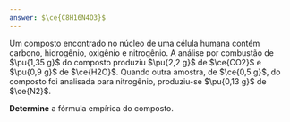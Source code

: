 ```yaml
---
answer: $\ce{C8H16N4O3}$
---
```


Um composto encontrado no núcleo de uma célula humana contém carbono, hidrogênio, oxigênio e nitrogênio. A análise por combustão de $\pu{1,35 g}$ do composto produziu $\pu{2,2 g}$ de $\ce{CO2}$ e $\pu{0,9 g}$ de $\ce{H2O}$. Quando outra amostra, de $\ce{0,5 g}$, do composto foi analisada para nitrogênio, produziu-se $\pu{0,13 g}$ de $\ce{N2}$.

**Determine** a fórmula empírica do composto.
